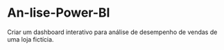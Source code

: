# An-lise-Power-BI
Criar um dashboard interativo para análise de desempenho de vendas de uma loja fictícia.
